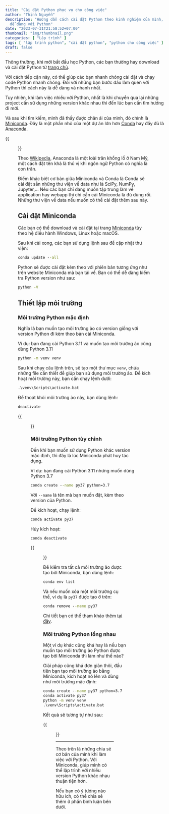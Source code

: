 ```yaml
---
title: "Cài đặt Python phục vụ cho công việc"
author: "Thịnh Nguyễn"
description: "Hướng dẫn cách cài đặt Python theo kinh nghiệm của mình, giúp các bạn có thể học và làm việc 
  dễ dàng với Python"
date: "2023-07-31T21:58:52+07:00"
thumbnail: "img/thumbnail.png"
categories: [ "Lập trình" ]
tags: [ "lập trình python", "cài đặt python", "python cho công việc" ]
draft: false
---
```


Thông thường, khi mới bắt đầu học Python, các bạn thường hay download và cài đặt Python từ
[trang chủ](https://www.python.org/).

Với cách tiếp cận này, có thể giúp các bạn nhanh chóng cài đặt và chạy code Python nhanh chóng. Đối với những bạn
bước đầu làm quen với Python thì cách này là dễ dàng và nhanh nhất.

Tuy nhiên, khi làm việc nhiều với Python, nhất là khi chuyển qua lại những project cần sử dụng những version khác nhau
thì đến lúc bạn cần tìm hướng đi mới.

Và sau khi tìm kiếm, mình đã thấy được chân ái của mình, đó chính là
[Miniconda](https://docs.conda.io/en/latest/miniconda.html). Đây là một phần nhỏ của một dự án lớn hơn
[Conda](https://docs.conda.io/en/latest/index.html) hay đầy đủ là [Anaconda](https://www.anaconda.com/).

{{<figure src="img/anaconda.png" cap="Anaconda">}}

Theo [Wikipedia](https://en.wikipedia.org/wiki/Eunectes), Anaconda là một loài trăn khổng lồ ở Nam Mỹ, một cách đặt tên
khá là thú vị khi ngôn ngữ Python có nghĩa là con trăn.

Điểm khác biệt cơ bản giữa Miniconda và Conda là Conda sẽ cài đặt sẵn những thư viện về data như là SciPy, NumPy,
Jupyter,... Nếu các bạn chỉ đang muốn tập trung làm về application hay webapp thì chỉ cần cài Miniconda là đủ dùng rồi.
Những thư viện về data nếu muốn có thể cài đặt thêm sau này.

## Cài đặt Miniconda

Các bạn có thể download và cài đặt tại trang [Miniconda](https://docs.conda.io/en/latest/miniconda.html) tùy theo
hệ điều hành Windows, Linux hoặc macOS.

Sau khi cài xong, các bạn sử dụng lệnh sau để cập nhật thư viện:

```cmd
conda update --all
```

Python sẽ được cài đặt kèm theo với phiên bản tương ứng như trên website Miniconda mà bạn tải về. Bạn có thể dễ dàng
kiểm tra Python version như sau:

```cmd
python -V
```

## Thiết lập môi trường

### Môi trường Python mặc định

Nghĩa là bạn muốn tạo môi trường ảo có version giống với version Python đi kèm theo bản cài Miniconda.

Ví dụ: bạn đang cài Python 3.11 và muốn tạo môi trường ảo cũng dùng Python 3.11

```cmd
python -m venv venv
```

Sau khi chạy câu lệnh trên, sẽ tạo một thư mục `venv`, chứa những file cần thiết để giúp bạn sử dụng môi trường ảo.
Để kích hoạt môi trường này, bạn cần chạy lệnh dưới:

```cmd
.\venv\Scripts\activate.bat
```

Để thoát khỏi môi trường ảo này, bạn dùng lệnh:

```cmd
deactivate
```

{{<figure src="img/venv.png" cap="Tạo môi trường ảo Python mặc định">}}

### Môi trường Python tùy chỉnh

Đến khi bạn muốn sử dụng Python khác version mặc định, thì đây là lúc Miniconda phát huy tác dụng.

Ví dụ: bạn đang cài Python 3.11 nhưng muốn dùng Python 3.7

```cmd
conda create --name py37 python=3.7
```

Với `--name` là tên mà bạn muốn đặt, kèm theo version của Python.

Để kích hoạt, chạy lệnh:

```cmd
conda activate py37
```

Hủy kích hoạt:

```cmd
conda deactivate
```

{{<figure src="img/conda-py37.png" cap="Tạo môi trường ảo Python bằng Conda">}}

Để kiểm tra tất cả môi trường ảo được tạo bởi Miniconda, bạn dùng lệnh:

```cmd
conda env list
```

Và nếu muốn xóa một môi trường cụ thể, ví dụ là `py37` được tạo ở trên:

```cmd
conda remove --name py37
```

Chi tiết bạn có thể tham khảo
thêm [tại đây](https://conda.io/projects/conda/en/latest/user-guide/tasks/manage-environments.html).

### Môi trường Python lồng nhau

Một ví dụ khác cũng khá hay là nếu bạn muốn tạo môi trường ảo Python được tạo bởi Miniconda thì làm như thế nào?

Giải pháp cũng khá đơn giản thôi, đầu tiên bạn tạo môi trường ảo bằng Miniconda, kích hoạt nó lên và dùng như
môi trường mặc định:

```cmd
conda create --name py37 python=3.7
conda activate py37
python -m venv venv
.\venv\Scripts\activate.bat
```

Kết quả sẽ tương tự như sau:

{{<figure src="img/conda-venv.png" cap="Tạo môi trường ảo Python lồng nhau">}}

---

Theo trên là những chia sẻ cơ bản của mình khi làm việc với Python. Với Miniconda, giúp mình có thể lập trình với nhiều
version Python khác nhau thuận tiện hơn.

Nếu bạn có ý tưởng nào hữu ích, có thể chia sẻ thêm ở phần bình luận bên dưới.
